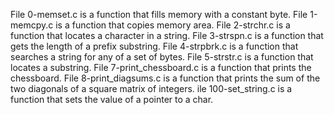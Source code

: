 File 0-memset.c is a function that fills memory with a constant byte.
File 1-memcpy.c is a function that copies memory area.
File 2-strchr.c is a function that locates a character in a string.
File 3-strspn.c is a function that gets the length of a prefix substring.
File 4-strpbrk.c is a function that searches a string for any of a set of bytes.
File 5-strstr.c is a function that locates a substring.
File 7-print_chessboard.c is a function that prints the chessboard.
File 8-print_diagsums.c is a function that prints the sum of the two diagonals of a square matrix of integers.
ile 100-set_string.c is a function that sets the value of a pointer to a char.